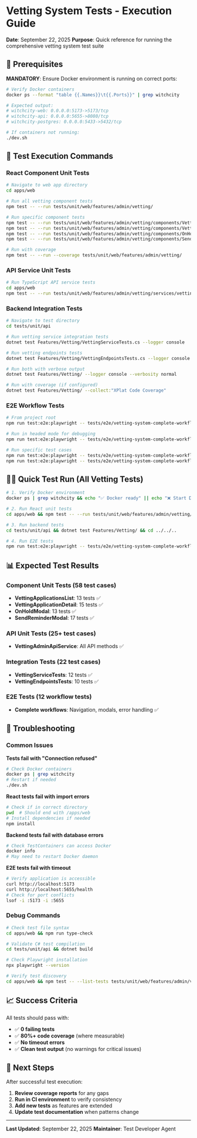 # Vetting System Tests - Execution Guide

**Date**: September 22, 2025
**Purpose**: Quick reference for running the comprehensive vetting system test suite

## 🚨 Prerequisites

**MANDATORY**: Ensure Docker environment is running on correct ports:

```bash
# Verify Docker containers
docker ps --format "table {{.Names}}\t{{.Ports}}" | grep witchcity

# Expected output:
# witchcity-web: 0.0.0.0:5173->5173/tcp
# witchcity-api: 0.0.0.0:5655->8080/tcp
# witchcity-postgres: 0.0.0.0:5433->5432/tcp

# If containers not running:
./dev.sh
```

## 🧪 Test Execution Commands

### React Component Unit Tests

```bash
# Navigate to web app directory
cd apps/web

# Run all vetting component tests
npm test -- --run tests/unit/web/features/admin/vetting/

# Run specific component tests
npm test -- --run tests/unit/web/features/admin/vetting/components/VettingApplicationsList.test.tsx
npm test -- --run tests/unit/web/features/admin/vetting/components/VettingApplicationDetail.test.tsx
npm test -- --run tests/unit/web/features/admin/vetting/components/OnHoldModal.test.tsx
npm test -- --run tests/unit/web/features/admin/vetting/components/SendReminderModal.test.tsx

# Run with coverage
npm test -- --run --coverage tests/unit/web/features/admin/vetting/
```

### API Service Unit Tests

```bash
# Run TypeScript API service tests
cd apps/web
npm test -- --run tests/unit/web/features/admin/vetting/services/vettingAdminApi.test.ts
```

### Backend Integration Tests

```bash
# Navigate to test directory
cd tests/unit/api

# Run vetting service integration tests
dotnet test Features/Vetting/VettingServiceTests.cs --logger console

# Run vetting endpoints tests
dotnet test Features/Vetting/VettingEndpointsTests.cs --logger console

# Run both with verbose output
dotnet test Features/Vetting/ --logger console --verbosity normal

# Run with coverage (if configured)
dotnet test Features/Vetting/ --collect:"XPlat Code Coverage"
```

### E2E Workflow Tests

```bash
# From project root
npm run test:e2e:playwright -- tests/e2e/vetting-system-complete-workflows.spec.ts

# Run in headed mode for debugging
npm run test:e2e:playwright -- tests/e2e/vetting-system-complete-workflows.spec.ts --headed

# Run specific test cases
npm run test:e2e:playwright -- tests/e2e/vetting-system-complete-workflows.spec.ts --grep "Put on Hold"
npm run test:e2e:playwright -- tests/e2e/vetting-system-complete-workflows.spec.ts --grep "Send Reminder"
```

## 🏃‍♂️ Quick Test Run (All Vetting Tests)

```bash
# 1. Verify Docker environment
docker ps | grep witchcity && echo "✅ Docker ready" || echo "❌ Start Docker first"

# 2. Run React unit tests
cd apps/web && npm test -- --run tests/unit/web/features/admin/vetting/ && cd ../..

# 3. Run backend tests
cd tests/unit/api && dotnet test Features/Vetting/ && cd ../../..

# 4. Run E2E tests
npm run test:e2e:playwright -- tests/e2e/vetting-system-complete-workflows.spec.ts
```

## 📊 Expected Test Results

### Component Unit Tests (58 test cases)
- **VettingApplicationsList**: 13 tests ✅
- **VettingApplicationDetail**: 15 tests ✅
- **OnHoldModal**: 13 tests ✅
- **SendReminderModal**: 17 tests ✅

### API Unit Tests (25+ test cases)
- **VettingAdminApiService**: All API methods ✅

### Integration Tests (22 test cases)
- **VettingServiceTests**: 12 tests ✅
- **VettingEndpointsTests**: 10 tests ✅

### E2E Tests (12 workflow tests)
- **Complete workflows**: Navigation, modals, error handling ✅

## 🐛 Troubleshooting

### Common Issues

**Tests fail with "Connection refused"**
```bash
# Check Docker containers
docker ps | grep witchcity
# Restart if needed
./dev.sh
```

**React tests fail with import errors**
```bash
# Check if in correct directory
pwd  # Should end with /apps/web
# Install dependencies if needed
npm install
```

**Backend tests fail with database errors**
```bash
# Check TestContainers can access Docker
docker info
# May need to restart Docker daemon
```

**E2E tests fail with timeout**
```bash
# Verify application is accessible
curl http://localhost:5173
curl http://localhost:5655/health
# Check for port conflicts
lsof -i :5173 -i :5655
```

### Debug Commands

```bash
# Check test file syntax
cd apps/web && npm run type-check

# Validate C# test compilation
cd tests/unit/api && dotnet build

# Check Playwright installation
npx playwright --version

# Verify test discovery
cd apps/web && npm test -- --list-tests tests/unit/web/features/admin/vetting/
```

## 📈 Success Criteria

All tests should pass with:
- ✅ **0 failing tests**
- ✅ **80%+ code coverage** (where measurable)
- ✅ **No timeout errors**
- ✅ **Clean test output** (no warnings for critical issues)

## 🚀 Next Steps

After successful test execution:

1. **Review coverage reports** for any gaps
2. **Run in CI environment** to verify consistency
3. **Add new tests** as features are extended
4. **Update test documentation** when patterns change

---

**Last Updated**: September 22, 2025
**Maintainer**: Test Developer Agent